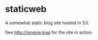 # staticweb
A somewhat static blog site hosted in S3.

See http://jonesie.kiwi for the site in action.
